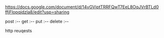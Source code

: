        
https://docs.google.com/document/d/14vGViptTRRFQwT7EeL8OqJVrBTLd0ffjFlopqjdzla8/edit?usp=sharing

post :-- 
get :-- 
put :-- 
delete :-- 

http reuqests